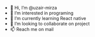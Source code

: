 - 👋 Hi, I’m @uzair-mirza
- 👀 I’m interested in programing
- 🌱 I’m currently learning React native
- 💞️ I’m looking to collaborate on project
- 📫 Reach me on mail

<!---
uzair-mirza/uzair-mirza is a ✨ special ✨ repository because its `README.md` (this file) appears on your GitHub profile.
You can click the Preview link to take a look at your changes.
--->
